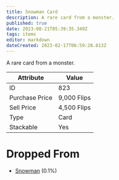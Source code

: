 ```yaml
---
title: Snowman Card
description: A rare card from a monster.
published: true
date: 2023-08-21T05:39:35.349Z
tags: items
editor: markdown
dateCreated: 2023-02-17T06:59:28.813Z
---
```


A rare card from a monster.

|Attribute|Value|
|-|-|
|ID|823|
|Purchase Price|9,000 Flips|
|Sell Price|4,500 Flips|
|Type|Card|
|Stackable|Yes|


# Dropped From
 * [Snowman](/monsters/snowman) (0.1%)
